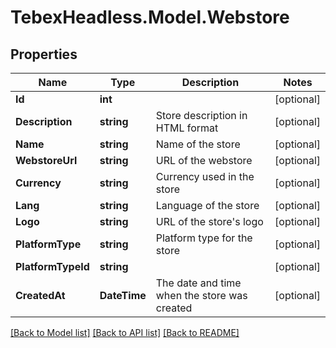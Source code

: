 # TebexHeadless.Model.Webstore

## Properties

Name | Type | Description | Notes
------------ | ------------- | ------------- | -------------
**Id** | **int** |  | [optional] 
**Description** | **string** | Store description in HTML format | [optional] 
**Name** | **string** | Name of the store | [optional] 
**WebstoreUrl** | **string** | URL of the webstore | [optional] 
**Currency** | **string** | Currency used in the store | [optional] 
**Lang** | **string** | Language of the store | [optional] 
**Logo** | **string** | URL of the store&#39;s logo | [optional] 
**PlatformType** | **string** | Platform type for the store | [optional] 
**PlatformTypeId** | **string** |  | [optional] 
**CreatedAt** | **DateTime** | The date and time when the store was created | [optional] 

[[Back to Model list]](../README.md#documentation-for-models) [[Back to API list]](../README.md#documentation-for-api-endpoints) [[Back to README]](../README.md)

